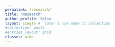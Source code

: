 ```yaml
---
permalink: /research/
title: "Research"
author_profile: false
layout: single #  later I can make it collection
#collection: posts
#entries_layout: grid
classes: wide
---
```

